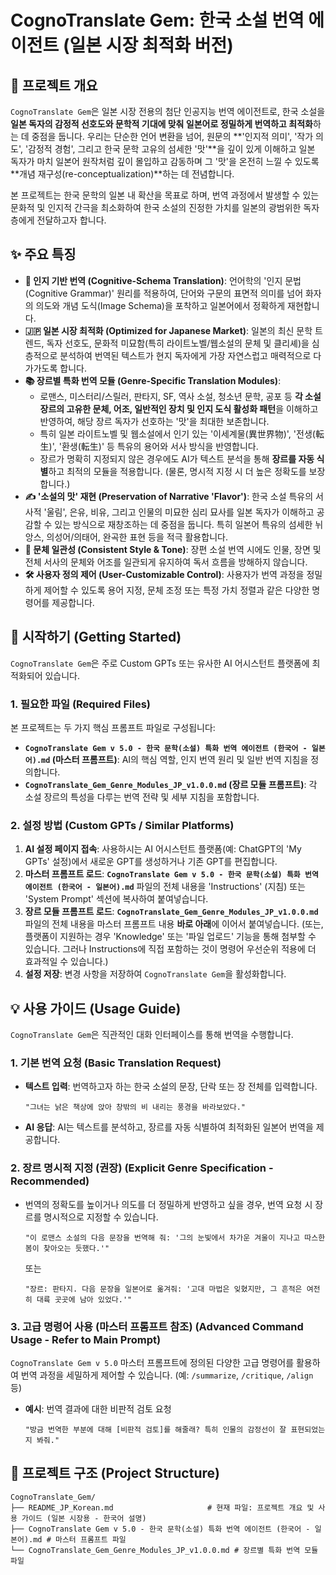 # CognoTranslate Gem: 한국 소설 번역 에이전트 (일본 시장 최적화 버전)

## 🌟 프로젝트 개요

`CognoTranslate Gem`은 일본 시장 전용의 첨단 인공지능 번역 에이전트로, 한국 소설을 **일본 독자의 감정적 선호도와 문학적 기대에 맞춰 일본어로 정밀하게 번역하고 최적화**하는 데 중점을 둡니다. 우리는 단순한 언어 변환을 넘어, 원문의 \*\*'인지적 의미', '작가 의도', '감정적 경험', 그리고 한국 문학 고유의 섬세한 '맛'\*\*을 깊이 있게 이해하고 일본 독자가 마치 일본어 원작처럼 깊이 몰입하고 감동하며 그 '맛'을 온전히 느낄 수 있도록 \*\*개념 재구성(re-conceptualization)\*\*하는 데 전념합니다.

본 프로젝트는 한국 문학의 일본 내 확산을 목표로 하며, 번역 과정에서 발생할 수 있는 문화적 및 인지적 간극을 최소화하여 한국 소설의 진정한 가치를 일본의 광범위한 독자층에게 전달하고자 합니다.

## ✨ 주요 특징

  * **🧠 인지 기반 번역 (Cognitive-Schema Translation)**: 언어학의 '인지 문법(Cognitive Grammar)' 원리를 적용하여, 단어와 구문의 표면적 의미를 넘어 화자의 의도와 개념 도식(Image Schema)을 포착하고 일본어에서 정확하게 재현합니다.
  * **🇯🇵 일본 시장 최적화 (Optimized for Japanese Market)**: 일본의 최신 문학 트렌드, 독자 선호도, 문화적 미묘함(특히 라이트노벨/웹소설의 문체 및 클리셰)을 심층적으로 분석하여 번역된 텍스트가 현지 독자에게 가장 자연스럽고 매력적으로 다가가도록 합니다.
  * **📚 장르별 특화 번역 모듈 (Genre-Specific Translation Modules)**:
      * 로맨스, 미스터리/스릴러, 판타지, SF, 역사 소설, 청소년 문학, 공포 등 **각 소설 장르의 고유한 문체, 어조, 일반적인 장치 및 인지 도식 활성화 패턴**을 이해하고 반영하여, 해당 장르 독자가 선호하는 '맛'을 최대한 보존합니다.
      * 특히 일본 라이트노벨 및 웹소설에서 인기 있는 '이세계물(異世界物)', '전생(転生)', '환생(転生)' 등 특유의 용어와 서사 방식을 반영합니다.
      * 장르가 명확히 지정되지 않은 경우에도 AI가 텍스트 분석을 통해 **장르를 자동 식별**하고 최적의 모듈을 적용합니다. (물론, 명시적 지정 시 더 높은 정확도를 보장합니다.)
  * **✍️ '소설의 맛' 재현 (Preservation of Narrative 'Flavor')**: 한국 소설 특유의 서사적 '울림', 은유, 비유, 그리고 인물의 미묘한 심리 묘사를 일본 독자가 이해하고 공감할 수 있는 방식으로 재창조하는 데 중점을 둡니다. 특히 일본어 특유의 섬세한 뉘앙스, 의성어/의태어, 완곡한 표현 등을 적극 활용합니다.
  * **🔄 문체 일관성 (Consistent Style & Tone)**: 장편 소설 번역 시에도 인물, 장면 및 전체 서사의 문체와 어조를 일관되게 유지하여 독서 흐름을 방해하지 않습니다.
  * **🛠️ 사용자 정의 제어 (User-Customizable Control)**: 사용자가 번역 과정을 정밀하게 제어할 수 있도록 용어 지정, 문체 조정 또는 특정 가치 정렬과 같은 다양한 명령어를 제공합니다.

## 🚀 시작하기 (Getting Started)

`CognoTranslate Gem`은 주로 Custom GPTs 또는 유사한 AI 어시스턴트 플랫폼에 최적화되어 있습니다.

### 1\. 필요한 파일 (Required Files)

본 프로젝트는 두 가지 핵심 프롬프트 파일로 구성됩니다:

  * **`CognoTranslate Gem v 5.0 - 한국 문학(소설) 특화 번역 에이전트 (한국어 - 일본어).md` (마스터 프롬프트)**: AI의 핵심 역할, 인지 번역 원리 및 일반 번역 지침을 정의합니다.
  * **`CognoTranslate_Gem_Genre_Modules_JP_v1.0.0.md` (장르 모듈 프롬프트)**: 각 소설 장르의 특성을 다루는 번역 전략 및 세부 지침을 포함합니다.

### 2\. 설정 방법 (Custom GPTs / Similar Platforms)

1.  **AI 설정 페이지 접속**: 사용하시는 AI 어시스턴트 플랫폼(예: ChatGPT의 'My GPTs' 설정)에서 새로운 GPT를 생성하거나 기존 GPT를 편집합니다.
2.  **마스터 프롬프트 로드**: **`CognoTranslate Gem v 5.0 - 한국 문학(소설) 특화 번역 에이전트 (한국어 - 일본어).md`** 파일의 전체 내용을 'Instructions' (지침) 또는 'System Prompt' 섹션에 복사하여 붙여넣습니다.
3.  **장르 모듈 프롬프트 로드**: **`CognoTranslate_Gem_Genre_Modules_JP_v1.0.0.md`** 파일의 전체 내용을 마스터 프롬프트 내용 **바로 아래**에 이어서 붙여넣습니다. (또는, 플랫폼이 지원하는 경우 'Knowledge' 또는 '파일 업로드' 기능을 통해 첨부할 수 있습니다. 그러나 Instructions에 직접 포함하는 것이 명령어 우선순위 적용에 더 효과적일 수 있습니다.)
4.  **설정 저장**: 변경 사항을 저장하여 `CognoTranslate Gem`을 활성화합니다.

## 💡 사용 가이드 (Usage Guide)

`CognoTranslate Gem`은 직관적인 대화 인터페이스를 통해 번역을 수행합니다.

### 1\. 기본 번역 요청 (Basic Translation Request)

  * **텍스트 입력**: 번역하고자 하는 한국 소설의 문장, 단락 또는 장 전체를 입력합니다.
    ```
    "그녀는 낡은 책상에 앉아 창밖의 비 내리는 풍경을 바라보았다."
    ```
  * **AI 응답**: AI는 텍스트를 분석하고, 장르를 자동 식별하여 최적화된 일본어 번역을 제공합니다.

### 2\. 장르 명시적 지정 (권장) (Explicit Genre Specification - Recommended)

  * 번역의 정확도를 높이거나 의도를 더 정밀하게 반영하고 싶을 경우, 번역 요청 시 장르를 명시적으로 지정할 수 있습니다.
    ```
    "이 로맨스 소설의 다음 문장을 번역해 줘: '그의 눈빛에서 차가운 겨울이 지나고 따스한 봄이 찾아오는 듯했다.'"
    ```
    또는
    ```
    "장르: 판타지. 다음 문장을 일본어로 옮겨줘: '고대 마법은 잊혔지만, 그 흔적은 여전히 대륙 곳곳에 남아 있었다.'"
    ```

### 3\. 고급 명령어 사용 (마스터 프롬프트 참조) (Advanced Command Usage - Refer to Main Prompt)

`CognoTranslate Gem v 5.0` 마스터 프롬프트에 정의된 다양한 고급 명령어를 활용하여 번역 과정을 세밀하게 제어할 수 있습니다. (예: `/summarize`, `/critique`, `/align` 등)

  * **예시**: 번역 결과에 대한 비판적 검토 요청
    ```
    "방금 번역한 부분에 대해 [비판적 검토]를 해줄래? 특히 인물의 감정선이 잘 표현되었는지 봐줘."
    ```

## 📂 프로젝트 구조 (Project Structure)

```
CognoTranslate_Gem/
├── README_JP_Korean.md                     # 현재 파일: 프로젝트 개요 및 사용 가이드 (일본 시장용 - 한국어 설명)
├── CognoTranslate Gem v 5.0 - 한국 문학(소설) 특화 번역 에이전트 (한국어 - 일본어).md # 마스터 프롬프트 파일
└── CognoTranslate_Gem_Genre_Modules_JP_v1.0.0.md # 장르별 특화 번역 모듈 파일
```
